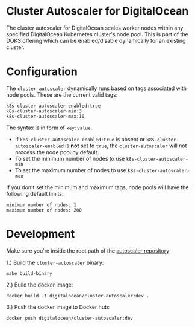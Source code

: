 # Cluster Autoscaler for DigitalOcean

The cluster autoscaler for DigitalOcean scales worker nodes within any
specified DigitalOcean Kubernetes cluster's node pool. This is part of the DOKS
offering which can be enabled/disable dynamically for an existing cluster.

# Configuration

The `cluster-autoscaler` dynamically runs based on tags associated with node
pools. These are the current valid tags:

```
k8s-cluster-autoscaler-enabled:true
k8s-cluster-autoscaler-min:3
k8s-cluster-autoscaler-max:10
```

The syntax is in form of `key:value`.

* If `k8s-cluster-autoscaler-enabled:true` is absent or
  `k8s-cluster-autoscaler-enabled` is **not** set to `true`, the
  `cluster-autoscaler` will not process the node pool by default.
* To set the minimum number of nodes to use `k8s-cluster-autoscaler-min`
* To set the maximum number of nodes to use `k8s-cluster-autoscaler-max`


If you don't set the minimum and maximum tags, node pools will have the
following default limits:

```
minimum number of nodes: 1
maximum number of nodes: 200
```

# Development

Make sure you're inside the root path of the [autoscaler
repository](https://github.com/kubernetes/autoscaler)

1.) Build the `cluster-autoscaler` binary:


```
make build-binary
```

2.) Build the docker image:

```
docker build -t digitalocean/cluster-autoscaler:dev .
```


3.) Push the docker image to Docker hub:

```
docker push digitalocean/cluster-autoscaler:dev
```
